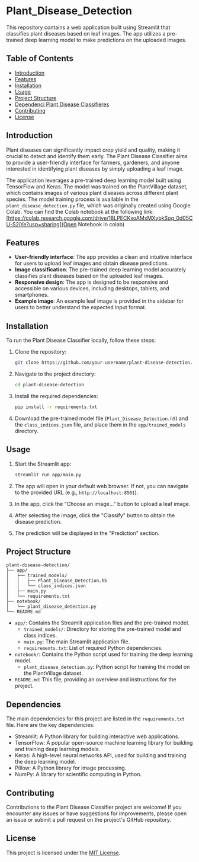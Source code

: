 # Plant_Disease_Detection

This repository contains a web application built using Streamlit that classifies plant diseases based on leaf images. The app utilizes a pre-trained deep learning model to make predictions on the uploaded images.

## Table of Contents

- [Introduction](#introduction)
- [Features](#features)
- [Installation](#installation)
- [Usage](#usage)
- [Project Structure](#project-structure)
- [Dependenci Plant Disease Classifieres](#dependencies)
- [Contributing](#contributing)
- [License](#license)

## Introduction

Plant diseases can significantly impact crop yield and quality, making it crucial to detect and identify them early. The Plant Disease Classifier aims to provide a user-friendly interface for farmers, gardeners, and anyone interested in identifying plant diseases by simply uploading a leaf image.

The application leverages a pre-trained deep learning model built using TensorFlow and Keras. The model was trained on the PlantVillage dataset, which contains images of various plant diseases across different plant species. The model training process is available in the `plant_disease_detection.py` file, which was originally created using Google Colab. You can find the Colab notebook at the following link: [https://colab.research.google.com/drive/18LPECKxoAMxMXybkSoq_0d05CU-S2jYe?usp=sharing](Open Notebook in colab)

## Features

- **User-friendly interface**: The app provides a clean and intuitive interface for users to upload leaf images and obtain disease predictions.
- **Image classification**: The pre-trained deep learning model accurately classifies plant diseases based on the uploaded leaf images.
- **Responsive design**: The app is designed to be responsive and accessible on various devices, including desktops, tablets, and smartphones.
- **Example image**: An example leaf image is provided in the sidebar for users to better understand the expected input format.

## Installation

To run the Plant Disease Classifier locally, follow these steps:

1. Clone the repository:

   ```bash
   git clone https://github.com/your-username/plant-disease-detection.git
   ```

2. Navigate to the project directory:

   ```bash
   cd plant-disease-detection
   ```

3. Install the required dependencies:

   ```bash
   pip install -r requirements.txt
   ```

4. Download the pre-trained model file (`Plant_Disease_Detection.h5`) and the `class_indices.json` file, and place them in the `app/trained_models` directory.

## Usage

1. Start the Streamlit app:

   ```bash
   streamlit run app/main.py
   ```

2. The app will open in your default web browser. If not, you can navigate to the provided URL (e.g., `http://localhost:8501`).

3. In the app, click the "Choose an image..." button to upload a leaf image.

4. After selecting the image, click the "Classify" button to obtain the disease prediction.

5. The prediction will be displayed in the "Prediction" section.

## Project Structure

```
plant-disease-detection/
├── app/
│   ├── trained_models/
│   │   ├── Plant_Disease_Detection.h5
│   │   └── class_indices.json
│   ├── main.py
│   └── requirements.txt
├── notebook/
│   └── plant_disease_detection.py
└── README.md
```

- `app/`: Contains the Streamlit application files and the pre-trained model.
  - `trained_models/`: Directory for storing the pre-trained model and class indices.
  - `main.py`: The main Streamlit application file.
  - `requirements.txt`: List of required Python dependencies.
- `notebook/`: Contains the Python script used for training the deep learning model.
  - `plant_disease_detection.py`: Python script for training the model on the PlantVillage dataset.
- `README.md`: This file, providing an overview and instructions for the project.

## Dependencies

The main dependencies for this project are listed in the `requirements.txt` file. Here are the key dependencies:

- Streamlit: A Python library for building interactive web applications.
- TensorFlow: A popular open-source machine learning library for building and training deep learning models.
- Keras: A high-level neural networks API, used for building and training the deep learning model.
- Pillow: A Python library for image processing.
- NumPy: A library for scientific computing in Python.

## Contributing

Contributions to the Plant Disease Classifier project are welcome! If you encounter any issues or have suggestions for improvements, please open an issue or submit a pull request on the project's GitHub repository.

## License

This project is licensed under the [MIT License](LICENSE).